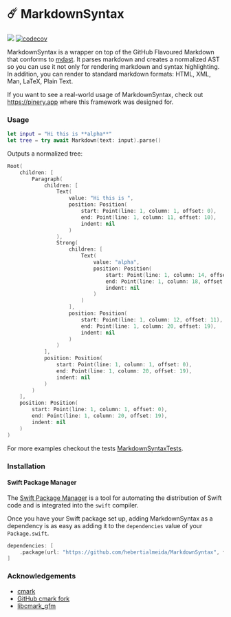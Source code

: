 # ☄️ MarkdownSyntax

![](https://github.com/hebertialmeida/MarkdownSyntax/workflows/Swift/badge.svg)
[![codecov](https://codecov.io/gh/hebertialmeida/MarkdownSyntax/branch/master/graph/badge.svg)](https://codecov.io/gh/hebertialmeida/MarkdownSyntax)

MarkdownSyntax is a wrapper on top of the GitHub Flavoured Markdown that conforms to [mdast](https://github.com/syntax-tree/mdast). It parses markdown and creates a normalized AST so you can use it not only for rendering markdown and syntax highlighting. In addition, you can render to standard markdown formats: HTML, XML, Man, LaTeX, Plain Text.

If you want to see a real-world usage of MarkdownSyntax, check out https://pinery.app where this framework was designed for.

### Usage

```swift
let input = "Hi this is **alpha**"
let tree = try await Markdown(text: input).parse()
```

Outputs a normalized tree:

```swift
Root(
    children: [
        Paragraph(
            children: [
                Text(
                    value: "Hi this is ",
                    position: Position(
                        start: Point(line: 1, column: 1, offset: 0),
                        end: Point(line: 1, column: 11, offset: 10),
                        indent: nil
                    )
                ),
                Strong(
                    children: [
                        Text(
                            value: "alpha",
                            position: Position(
                                start: Point(line: 1, column: 14, offset: 13),
                                end: Point(line: 1, column: 18, offset: 17),
                                indent: nil
                            )
                        )
                    ],
                    position: Position(
                        start: Point(line: 1, column: 12, offset: 11),
                        end: Point(line: 1, column: 20, offset: 19),
                        indent: nil
                    )
                )
            ],
            position: Position(
                start: Point(line: 1, column: 1, offset: 0),
                end: Point(line: 1, column: 20, offset: 19),
                indent: nil
            )
        )
    ],
    position: Position(
        start: Point(line: 1, column: 1, offset: 0),
        end: Point(line: 1, column: 20, offset: 19),
        indent: nil
    )
)
```

For more examples checkout the tests [MarkdownSyntaxTests](https://github.com/hebertialmeida/MarkdownSyntax/tree/master/Tests/MarkdownSyntaxTests).

### Installation
#### Swift Package Manager

The [Swift Package Manager](https://swift.org/package-manager/) is a tool for automating the distribution of Swift code and is integrated into the `swift` compiler.

Once you have your Swift package set up, adding MarkdownSyntax as a dependency is as easy as adding it to the `dependencies` value of your `Package.swift`.

```swift
dependencies: [
    .package(url: "https://github.com/hebertialmeida/MarkdownSyntax", from: "1.2.1")
]
```

### Acknowledgements

- [cmark](https://github.com/commonmark/cmark)
- [GitHub cmark fork](https://github.com/github/cmark)
- [libcmark_gfm](https://github.com/KristopherGBaker/libcmark_gfm)
